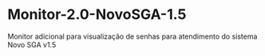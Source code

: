# Monitor-2.0-NovoSGA-1.5
Monitor adicional para visualização de senhas para atendimento do sistema Novo SGA v1.5
